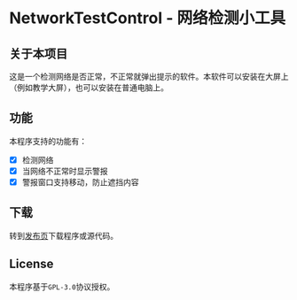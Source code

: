 # NetworkTestControl - 网络检测小工具

## 关于本项目

这是一个检测网络是否正常，不正常就弹出提示的软件。本软件可以安装在大屏上（例如教学大屏），也可以安装在普通电脑上。

## 功能

本程序支持的功能有：

- [x] 检测网络
- [x] 当网络不正常时显示警报
- [x] 警报窗口支持移动，防止遮挡内容

## 下载

转到[发布页](https://github.com/cjhdevact/NetworkTestControl/releases)下载程序或源代码。

## License

本程序基于`GPL-3.0`协议授权。
